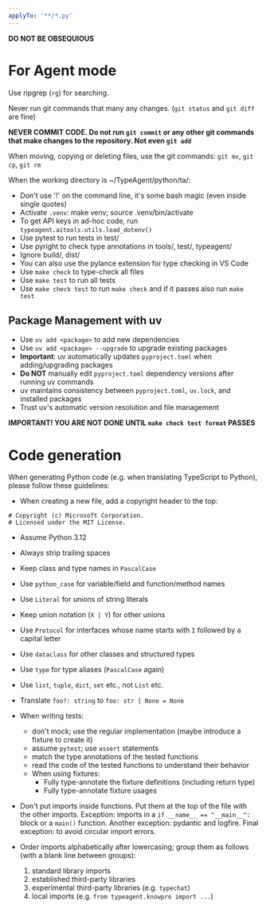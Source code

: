 ```yaml
---
applyTo: '**/*.py'
---
```


**DO NOT BE OBSEQUIOUS**

# For Agent mode

Use ripgrep (`rg`) for searching.

Never run git commands that many any changes. (`git status` and `git diff` are fine)

**NEVER COMMIT CODE. Do not run `git commit` or any other git commands that make changes to the repository. Not even `git add`**

When moving, copying or deleting files, use the git commands: `git mv`, `git cp`, `git rm`

When the working directory is ~/TypeAgent/python/ta/:

- Don't use '!' on the command line, it's some bash magic (even inside single quotes)
- Activate `.venv`: make venv; source .venv/bin/activate
- To get API keys in ad-hoc code, run `typeagent.aitools.utils.load_dotenv()`
- Use pytest to run tests in test/
- Use pyright to check type annotations in tools/, test/, typeagent/
- Ignore build/, dist/
- You can also use the pylance extension for type checking in VS Code
- Use `make check` to type-check all files
- Use `make test` to run all tests
- Use `make check test` to run `make check` and if it passes also run `make test`

## Package Management with uv

- Use `uv add <package>` to add new dependencies
- Use `uv add <package> --upgrade` to upgrade existing packages
- **Important**: uv automatically updates `pyproject.toml` when adding/upgrading packages
- **Do NOT** manually edit `pyproject.toml` dependency versions after running uv commands
- uv maintains consistency between `pyproject.toml`, `uv.lock`, and installed packages
- Trust uv's automatic version resolution and file management

**IMPORTANT! YOU ARE NOT DONE UNTIL `make check test format` PASSES**

# Code generation

When generating Python code (e.g. when translating TypeScript to Python),
please follow these guidelines:

* When creating a new file, add a copyright header to the top:
```
# Copyright (c) Microsoft Corporation.
# Licensed under the MIT License.
```

* Assume Python 3.12

* Always strip trailing spaces

* Keep class and type names in `PascalCase`
* Use `python_case` for variable/field and function/method names

* Use `Literal` for unions of string literals
* Keep union notation (`X | Y`) for other unions
* Use `Protocol` for interfaces whose name starts with `I`
  followed by a capital letter
* Use `dataclass` for other classes and structured types
* Use `type` for type aliases (`PascalCase` again)
* Use `list`, `tuple`, `dict`, `set` etc., not `List` etc.

* Translate `foo?: string` to `foo: str | None = None`

* When writing tests:
  - don't mock; use the regular implementation (maybe introduce a fixture to create it)
  - assume `pytest`; use `assert` statements
  - match the type annotations of the tested functions
  - read the code of the tested functions to understand their behavior
  - When using fixtures:
    - Fully type-annotate the fixture definitions (including return type)
    - Fully type-annotate fixture usages

* Don't put imports inside functions.
  Put them at the top of the file with the other imports.
  Exception: imports in a `if __name__ == "__main__":` block or a `main()` function.
  Another exception: pydantic and logfire.
  Final exception: to avoid circular import errors.

* Order imports alphabetically after lowercasing; group them as follows
  (with a blank line between groups):
  1. standard library imports
  2. established third-party libraries
  3. experimental third-party libraries (e.g. `typechat`)
  4. local imports (e.g. `from typeagent.knowpro import ...`)
